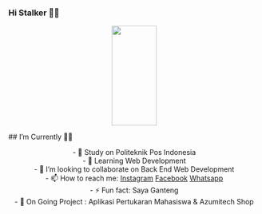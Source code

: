 ### Hi Stalker 👋🏻

<p align="center">
<img src="https://cdn.discordapp.com/attachments/780423169328152610/928051434405122068/ssstiktok_1639065754.gif" width="90" height="200">
</p>
## I’m Currently 🤙🏻
<p align="center">
- 🔭 Study on Politeknik Pos Indonesia <br>
- 🌱 Learning Web Development <br> 
- 👯 I’m looking to collaborate on Back End Web Development <br>
- 📫 How to reach me: <a href="https://www.instagram.com/mraihanna1278.cs/">Instagram</a> <a href="https://www.facebook.com/raihan.nurazmii">Facebook</a> <a href="https://api.whatsapp.com/send?phone=6289504824037&text=Hai%20Azumi%2C%20I%20know%20your%20phone%20on%20Github">Whatsapp</a> <br>
- ⚡ Fun fact: Saya Ganteng <br>
- 📃 On Going Project : Aplikasi Pertukaran Mahasiswa & Azumitech Shop
</p>
